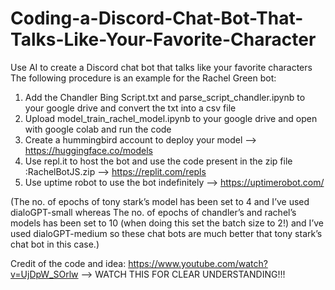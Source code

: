 # Coding-a-Discord-Chat-Bot-That-Talks-Like-Your-Favorite-Character
Use AI to create a Discord chat bot that talks like your favorite characters
The following procedure is an example for the Rachel Green bot:
1. Add the Chandler Bing Script.txt and parse_script_chandler.ipynb to your google drive and convert the txt into a csv file
2. Upload model_train_rachel_model.ipynb to your google drive and open with google colab and run the code
3. Create a hummingbird account to deploy your model -->  https://huggingface.co/models
4. Use repl.it to host the bot and use the code present in the zip file :RachelBotJS.zip   --> https://replit.com/repls
5. Use uptime robot to use the bot indefinitely --> https://uptimerobot.com/

(The no. of epochs of tony stark’s model has been set to 4 and I’ve used dialoGPT-small whereas
The no. of epochs of chandler’s  and rachel’s models  has been set to 10 (when doing this set the batch size to 2!) and I’ve used dialoGPT-medium so these
chat bots are much better that tony stark’s chat bot in this case.)


Credit of the code and idea: https://www.youtube.com/watch?v=UjDpW_SOrlw  --> WATCH THIS FOR CLEAR UNDERSTANDING!!!
